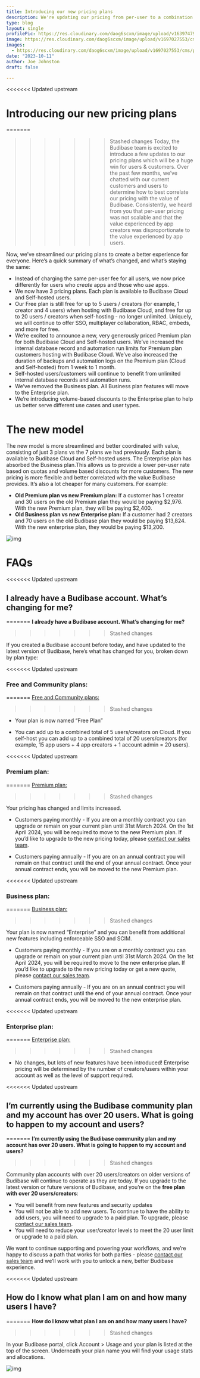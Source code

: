 ```yaml
---
title: Introducing our new pricing plans
description: We're updating our pricing from per-user to a combination of per-user and per-creator.
type: blog
layout: single
profilePic: https://res.cloudinary.com/daog6scxm/image/upload/v1639747995/cms/joe_illustration_gray_bg_e97wdl.jpg
image: https://res.cloudinary.com/daog6scxm/image/upload/v1697027553/cms/pricing/pricing-v3_ht378y.png
images:
  - https://res.cloudinary.com/daog6scxm/image/upload/v1697027553/cms/pricing/pricing-v3_ht378y.png
date: "2023-10-11"
author: Joe Johnston
draft: false

---
```


<<<<<<< Updated upstream
# Introducing our new pricing plans

=======
>>>>>>> Stashed changes
Today, the Budibase team is excited to introduce a few updates to our pricing plans which will be a huge win for users & customers. Over the past few months, we’ve chatted with our current customers and users to determine how to best correlate our pricing with the value of Budibase. Consistently, we heard from you that per-user pricing was not scalable and that the value experienced by app creators was disproportionate to the value experienced by app users. 

Now, we’ve streamlined our pricing plans to create a better experience for everyone. Here’s a quick summary of what’s changed, and what’s staying the same:

- Instead of charging the same per-user fee for all users, we now price differently for users who *create* apps and those who *use* apps. 
- We now have 3 pricing plans. Each plan is available to Budibase Cloud and Self-hosted users. 
- Our Free plan is still free for up to 5 users / creators (for example, 1 creator and 4 users) when hosting with Budibase Cloud, and free for up to 20 users / creators when self-hosting - no longer unlimited. Uniquely, we will continue to offer SSO, multiplayer collaboration, RBAC, embeds, and more for free.
- We’re excited to announce a new, very generously priced Premium plan for both Budibase Cloud and Self-hosted users. We’ve increased the internal database record and automation run limits for Premium plan customers hosting with Budibase Cloud. We’ve also increased the duration of backups and automation logs on the Premium plan (Cloud and Self-hosted) from 1 week to 1 month.
- Self-hosted users/customers will continue to benefit from unlimited internal database records and automation runs.
- We’ve removed the Business plan. All Business plan features will move to the Enterprise plan.
- We’re introducing volume-based discounts to the Enterprise plan to help us better serve different use cases and user types.



# The new model

The new model is more streamlined and better coordinated with value, consisting of just 3 plans vs the 7 plans we had previously. Each plan is available to Budibase Cloud and Self-hosted users. The Enterprise plan has absorbed the Business plan.This allows us to provide a lower per-user rate based on quotas and volume based discounts for more customers. The new pricing is more flexible and better correlated with the value Budibase provides. It’s also a lot cheaper for many customers. For example:

- **Old Premium plan vs new Premium plan:**
  If a customer has 1 creator and 30 users on the old Premium plan they would be paying $2,976. With the new Premium plan, they will be paying $2,400.
- **Old Business plan vs new Enterprise plan:**
  If a customer had 2 creators and 70 users on the old Budibase plan they would be paying $13,824. With the new enterprise plan, they would be paying $13,200.

![img](https://lh5.googleusercontent.com/eKXv1gz4tqHdt83LSuYlxg8j_B_ns2N3zh8PHXYJu7WU0pKfg4xrrYiKBPt2DtlD8KutVvOgr2Bq6nvue0ffW95CERMD4eWi8Gl6u9R_-umVLiQFJHIzD5RYsGRVMQyjVTqbQUCli09Xsr1udysIq4s)



# FAQs

<<<<<<< Updated upstream
## I already have a Budibase account. What’s changing for me?
=======
**I already have a Budibase account. What’s changing for me?**
>>>>>>> Stashed changes

If you created a Budibase account before today, and have updated to the latest version of Budibase, here’s what has changed for you, broken down by plan type:



<<<<<<< Updated upstream
### Free and Community plans:
=======
<u>Free and Community plans:</u>
>>>>>>> Stashed changes

- Your plan is now named “Free Plan”

- You can add up to a combined total of 5 users/creators on Cloud. If you self-host you can add up to a combined total of 20 users/creators (for example, 15 app users + 4 app creators + 1 account admin = 20 users). 

  

<<<<<<< Updated upstream
### Premium plan:
=======
<u>Premium plan:</u>
>>>>>>> Stashed changes

Your pricing has changed and limits increased. 

- Customers paying monthly - If you are on a monthly contract you can upgrade or remain on your current plan until 31st March 2024. On the 1st April 2024, you will be required to move to the new Premium plan. If you’d like to upgrade to the new pricing today, please [contact our sales team](https://budibase.com/contact).

- Customers paying annually - If you are on an annual contract you will remain on that contract until the end of your annual contract. Once your annual contract ends, you will be moved to the new Premium plan. 

  

<<<<<<< Updated upstream
### Business plan:
=======
<u>Business plan:</u>
>>>>>>> Stashed changes

Your plan is now named “Enterprise” and you can benefit from additional new features including enforceable SSO and SCIM. 

- Customers paying monthly - If you are on a monthly contract you can upgrade or remain on your current plan until 31st March 2024. On the 1st April 2024, you will be required to move to the new enterprise plan. If you’d like to upgrade to the new pricing today or get a new quote, please [contact our sales team](https://budibase.com/contact).

- Customers paying annually - If you are on an annual contract you will remain on that contract until the end of your annual contract. Once your annual contract ends, you will be moved to the new enterprise plan.

  

<<<<<<< Updated upstream
### Enterprise plan:
=======
<u>Enterprise plan:</u>
>>>>>>> Stashed changes

- No changes, but lots of new features have been introduced! Enterprise pricing will be determined by the number of creators/users within your account as well as the level of support required.



<<<<<<< Updated upstream
## I’m currently using the Budibase community plan and my account has over 20 users. What is going to happen to my account and users?
=======
**I’m currently using the Budibase community plan and my account has over 20 users. What is going to happen to my account and users?**
>>>>>>> Stashed changes

Community plan accounts with over 20 users/creators on older versions of Budibase will continue to operate as they are today. If you upgrade to the latest version or future versions of Budibase, and you’re on the **free plan with over 20 users/creators**:

- You will benefit from new features and security updates
- You will not be able to add new users. To continue to have the ability to add users, you will need to upgrade to a paid plan. To upgrade, please [contact our sales team](https://budibase.com/contact).
- You will need to reduce your user/creator levels to meet the 20 user limit or upgrade to a paid plan.

We want to continue supporting and powering your workflows, and we’re happy to discuss a path that works for both parties - please [contact our sales team](https://budibase.com/contact) and we’ll work with you to unlock a new, better Budibase experience.



<<<<<<< Updated upstream
## How do I know what plan I am on and how many users I have?
=======
**How do I know what plan I am on and how many users I have?**
>>>>>>> Stashed changes

In your Budibase portal, click Account > Usage and your plan is listed at the top of the screen. Underneath your plan name you will find your usage stats and allocations.

![img](https://lh6.googleusercontent.com/P2zPASfH3tfxJ3s2ks5GczSSTyjZi3HU6I9pPTULi4hDONDA483ee7hV4_8tFse8uiGLucfR0Q9avrMsQ1DDSD9jdec2qA3C-BoJc15xe0Bx3WtUbysjmjtNdzl3r7RgZ3xFt-rQdAG6CqzKH7NbOVQ)

##  